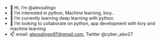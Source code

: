 - 👋 Hi, I’m @alexsalingo
- 👀 I’m interested in python, Machine learning, kivy..
- 🌱 I’m currently learning deep learning with python.
- 💞️ I’m looking to collaborate on python, app development with kivy and machine learning 
- 📫 email: alexsalingo97@gmail.com, Twitter @cyber_alex27 

<!---
alexsalingo/alexsalingo is a ✨ special ✨ repository because its `README.md` (this file) appears on your GitHub profile.
You can click the Preview link to take a look at your changes.
--->
